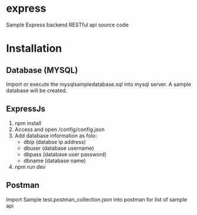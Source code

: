 # express
Sample Express backend RESTful api source code

# Installation
## Database (MYSQL)
Import or execute the mysqlsampledatabase.sql into mysql server. A sample database will be created.

## ExpressJs
1) npm install
2) Access and open /config/config.json
3) Add database information as folo:
   - dbip (databse ip address)
   - dbuser (database username)
   - dbpass (database user password)
   - dbname (database name)
5) npm run dev

## Postman
Import Sample test.postman_collection.json into postman for list of sample api

